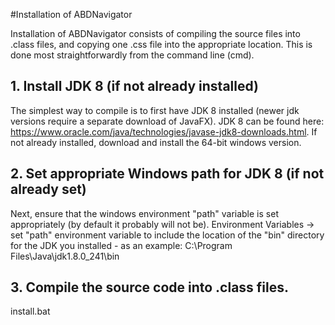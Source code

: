 #Installation of ABDNavigator

Installation of ABDNavigator consists of compiling the source files into .class files, and copying one .css file into the appropriate location.  This is done most straightforwardly from the command line (cmd).

## 1. Install JDK 8 (if not already installed) 
The simplest way to compile is to first have JDK 8 installed (newer jdk versions require a separate download of JavaFX).  JDK 8 can be found here: https://www.oracle.com/java/technologies/javase-jdk8-downloads.html.  If not already installed, download and install the 64-bit windows version.

## 2. Set appropriate Windows path for JDK 8 (if not already set)
Next, ensure that the windows environment "path" variable is set appropriately (by default it probably will not be).
Environment Variables ->
set "path" environment variable to include the location of the "bin" directory for the JDK you installed - as an example:
C:\Program Files\Java\jdk1.8.0_241\bin

## 3. Compile the source code into .class files.
install.bat

